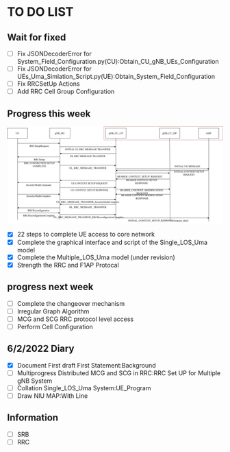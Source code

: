 # **TO DO LIST**

## Wait for fixed

- [ ] Fix JSONDecoderError for System_Field_Configuration.py(CU):Obtain_CU_gNB_UEs_Configuration
- [ ] Fix JSONDecoderError for UEs_Uma_Simlation_Script.py(UE):Obtain_System_Field_Configuration
- [ ] Fix RRCSetUp Actions
- [ ] Add RRC Cell Group Configuration

## Progress this week

![UE Access to Core Network](img/UE_Access.png)

- [x] 22 steps to complete UE access to core network
- [x] Complete the graphical interface and script of the Single_LOS_Uma model
- [x] Complete the Multiple_LOS_Uma model (under revision)
- [x] Strength the RRC and F1AP Protocal

## progress next week

- [ ] Complete the changeover mechanism
- [ ] Irregular Graph Algorithm
- [ ] MCG and SCG RRC protocol level access
- [ ] Perform Cell Configuration

## 6/2/2022 Diary

- [x] Document First draft First Statement:Background
- [ ] Multiprogress Distributed MCG and SCG in RRC:RRC Set UP for Multiple gNB System
- [ ] Collation Single_LOS_Uma System:UE_Program
- [ ] Draw NIU MAP:With Line

## Information

- [ ] SRB
- [ ] RRC